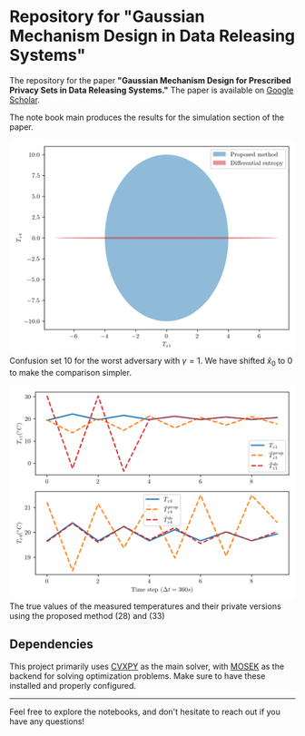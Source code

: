 # Repository for "Gaussian Mechanism Design  in Data Releasing Systems"

The repository for the paper **"Gaussian Mechanism Design for Prescribed Privacy Sets in Data Releasing Systems."** The paper is available on [Google Scholar](https://scholar.google.com/citations?hl=en&user=PjrYo48AAAAJ&view_op=list_works&sortby=pubdate).

The note book main produces the results for the simulation section of the paper. 



![sets](./pic/ellips.png)
Confusion set 10 for the worst adversary with $\gamma = 1$. We have shifted $\hat{x}_0$ to $0$ to make the comparison simpler.



![sets](./pic/results.png)
The true values of the measured temperatures and their private versions using the proposed method
(28) and (33)
## Dependencies

This project primarily uses [CVXPY](https://www.cvxpy.org/) as the main solver, with [MOSEK](https://www.mosek.com/) as the backend for solving optimization problems. Make sure to have these installed and properly configured.

---

Feel free to explore the notebooks, and don't hesitate to reach out if you have any questions!
